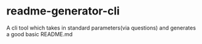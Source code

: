 # readme-generator-cli
A cli tool which takes in standard parameters(via questions) and generates a good basic README.md

